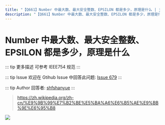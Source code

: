 ```yaml
---
title: "【Q661】Number 中最大数、最大安全整数、EPSILON 都是多少，原理是什么 | js高频面试题"
description: "【Q661】Number 中最大数、最大安全整数、EPSILON 都是多少，原理是什么 字节跳动面试题、阿里腾讯面试题、美团小米面试题。"
---
```


# Number 中最大数、最大安全整数、EPSILON 都是多少，原理是什么

::: tip 更多描述
可参考 IEEE754 规范
:::

::: tip Issue
欢迎在 Gtihub Issue 中回答此问题: [Issue 679](https://github.com/shfshanyue/Daily-Question/issues/679)
:::

::: tip Author
回答者: [shfshanyue](https://github.com/shfshanyue)
:::

> https://zh.wikipedia.org/zh-cn/%E9%9B%99%E7%B2%BE%E5%BA%A6%E6%B5%AE%E9%BB%9E%E6%95%B8

![](https://upload.wikimedia.org/wikipedia/commons/7/76/General_double_precision_float.png)
